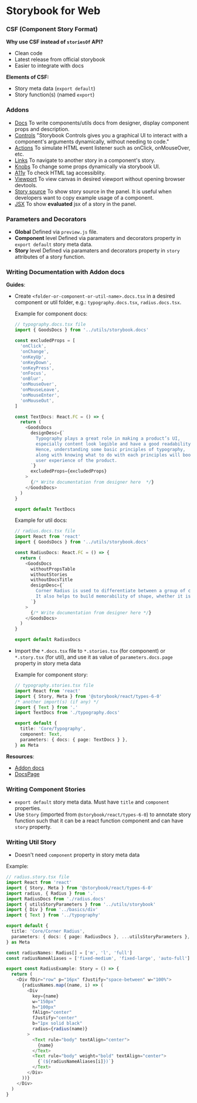 # Storybook for Web

### CSF (Component Story Format)

**Why use CSF instead of `storiesOf` API?**

- Clean code
- Latest release from official storybook
- Easier to integrate with docs

**Elements of CSF:**

- Story meta data (`export default`)
- Story function(s) (named `export`)

### Addons

- [Docs](https://github.com/storybookjs/storybook/tree/master/addons/docs)
  To write components/utils docs from designer, display component props and description.
- [Controls](https://github.com/storybookjs/storybook/tree/master/addons/controls)
  "Storybook Controls gives you a graphical UI to interact with a component's arguments dynamically, without needing to code."
- [Actions](https://github.com/storybookjs/storybook/tree/master/addons/actions)
  To simulate HTML event listener such as onClick, onMouseOver, etc.
- [Links](https://github.com/storybookjs/storybook/tree/master/addons/links)
  To navigate to another story in a component's story.
- [Knobs](https://github.com/storybookjs/storybook/tree/master/addons/knobs)
  To change some props dynamically via storybook UI.
- [A11y](https://github.com/storybookjs/storybook/tree/master/addons/a11y)
  To check HTML tag accessiblity.
- [Viewport](https://github.com/storybookjs/storybook/tree/master/addons/viewport)
  To view canvas in desired viewport without opening browser devtools.
- [Story source](https://github.com/storybookjs/storybook/tree/master/addons/storysource)
  To show story source in the panel. It is useful when developers want to copy example usage of a component.
- [JSX](https://github.com/storybookjs/addon-jsx)
  To show **evaluated** jsx of a story in the panel.

### Parameters and Decorators

- **Global**
  Defined via `preview.js` file.
- **Component** level
  Defined via paramaters and decorators property in `export default` story meta data.
- **Story** level
  Defined via paramaters and decorators property in `story` attributes of a story function.

### Writing Documentation with **Addon docs**

**Guides**:

- Create `<folder-or-component-or-util-name>.docs.tsx` in a desired component or util folder, e.g.: `typography.docs.tsx`, `radius.docs.tsx`.

  Example for component docs:

  ```typescript
  // typography.docs.tsx file
  import { GoodsDocs } from '../utils/storybook.docs'

  const excludedProps = [
    'onClick',
    'onChange',
    'onKeyUp',
    'onKeyDown',
    'onKeyPress',
    'onFocus',
    'onBlur',
    'onMouseOver',
    'onMouseLeave',
    'onMouseEnter',
    'onMouseOut',
  ]

  const TextDocs: React.FC = () => {
    return (
      <GoodsDocs
        designDesc={`
          Typography plays a great role in making a product’s UI,
          especially content look legible and have a good readability.
          Hence, understanding some basic principles of typography,
          along with knowing what to do with each principles will boost the design and
          user experience of the product.
        `}
        excludedProps={excludedProps}
      >
        {/* Write documentation from designer here  */}
      </GoodsDocs>
    )
  }

  export default TextDocs
  ```

  Example for util docs:

  ```typescript
  // radius.docs.tsx file
  import React from 'react'
  import { GoodsDocs } from '../utils/storybook.docs'

  const RadiusDocs: React.FC = () => {
    return (
      <GoodsDocs
        withoutPropsTable
        withoutStories
        withoutDocsTitle
        designDesc={`
          Corner Radius is used to differentiate between a group of components to the other.
          It also helps to build memorability of shape, whether it is accessible or not.
        `}
      >
        {/* Write documentation from designer here */}
      </GoodsDocs>
    )
  }

  export default RadiusDocs
  ```

- Import the `*.docs.tsx` file to `*.stories.tsx` (for component) or `*.story.tsx` (for util), and use it as value of `parameters.docs.page` property in story meta data

  Example for component story:

  ```typescript
  // typography.stories.tsx file
  import React from 'react'
  import { Story, Meta } from '@storybook/react/types-6-0'
  /* another import(s) (if any) */
  import { Text } from '.'
  import TextDocs from './typography.docs'

  export default {
    title: 'Core/Typography',
    component: Text,
    parameters: { docs: { page: TextDocs } },
  } as Meta
  ```

**Resources**:

- [Addon docs](https://github.com/storybookjs/storybook/tree/master/addons/docs)
- [DocsPage](https://github.com/storybookjs/storybook/blob/master/addons/docs/docs/docspage.md)

### Writing Component Stories

- `export default` story meta data. Must have `title` and `component` properties.
- Use `Story` (imported from `@storybook/react/types-6-0`) to annotate story function such that it can be a react function component and can have `story` property.

### Writing Util Story

- Doesn't need `component` property in story meta data

Example:

```typescript
// radius.story.tsx file
import React from 'react'
import { Story, Meta } from '@storybook/react/types-6-0'
import radius, { Radius } from '.'
import RadiusDocs from './radius.docs'
import { utilsStoryParameters } from '../utils/storybook'
import { Div } from '../basics/div'
import { Text } from '../typography'

export default {
  title: 'Core/Corner Radius',
  parameters: { docs: { page: RadiusDocs }, ...utilsStoryParameters },
} as Meta

const radiusNames: Radius[] = ['m', 'l', 'full']
const radiusNameAliases = ['fixed-medium', 'fixed-large', 'auto-full']

export const RadiusExample: Story = () => {
  return (
    <Div fDir="row" p="16px" fJustify="space-between" w="100%">
      {radiusNames.map((name, i) => (
        <Div
          key={name}
          w="150px"
          h="100px"
          fAlign="center"
          fJustify="center"
          b="1px solid black"
          radius={radius(name)}
        >
          <Text rule="body" textAlign="center">
            {name}
          </Text>
          <Text rule="body" weight="bold" textAlign="center">
            {`(${radiusNameAliases[i]})`}
          </Text>
        </Div>
      ))}
    </Div>
  )
}
```
